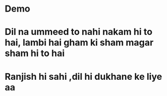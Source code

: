 # Demo
# Dil na ummeed to nahi nakam hi to hai, lambi hai gham ki sham magar sham hi to hai
# Ranjish hi sahi ,dil hi dukhane ke liye aa
